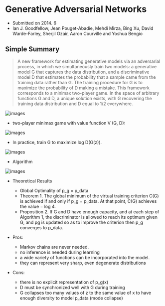 # Generative Adversarial Networks

- Submitted on 2014. 6
- Ian J. Goodfellow, Jean Pouget-Abadie, Mehdi Mirza, Bing Xu, David Warde-Farley, Sherjil Ozair, Aaron Courville and Yoshua Bengio

## Simple Summary

>   A new framework for estimating generative models via an adversarial process, in which we simultaneously train two models: a generative model G that captures the data distribution, and a discriminative model D that estimates the probability that a sample came from the training data rather than G. The training procedure for G is to maximize the probability of D making a mistake. This framework corresponds to a minimax two-player game. In the space of arbitrary functions G and D, a unique solution exists, with G recovering the training data distribution and D equal to 1/2 everywhere.

![images](../images/gan_1.jpeg)

- two-player minimax game with value function V (G, D):

![images](../images/gan_2.png)

- In practice, train G to maximize log D(G(z)).

![images](../images/gan_3.png)

- Algorithm

![images](../images/gan_4.png)

- Theoretical Results
	- Global Optimality of p\_g = p\_data
	- Theorem 1. The global minimum of the virtual training criterion C(G) is achieved if and only if p\_g = p\_data. At that point, C(G) achieves the value − log 4.
	- Proposition 2. If G and D have enough capacity, and at each step of Algorithm 1, the discriminator is allowed to reach its optimum given G, and pg is updated so as to improve the criterion then p\_g converges to p\_data.

- Pros:
	- Markov chains are never needed.
	- no inference is needed during learning
	- a wide variety of functions can be incorporated into the model.
	- they can represent very sharp, even degenerate distributions
- Cons:	
	- there is no explicit representation of p\_g(x)
	- D must be synchronized well with G during training
	- G collapses too many values of z to the same value of x to have enough diversity to model p\_data (mode collapse)